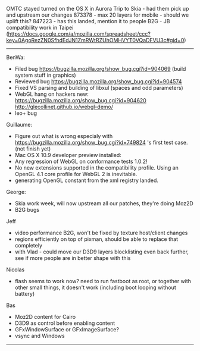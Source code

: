 OMTC stayed turned on the OS X in Aurora
Trip to Skia - had them pick up and upstream our changes
873378 - max 20 layers for mobile - should we uplift this? 
847223 - has this landed, mention it to people
B2G - JB compatibility work in Taipei (https://docs.google.com/a/mozilla.com/spreadsheet/ccc?key=0AgoRezZN0SfhdEdJN1ZmRWtRZUhOMHVYT0VQaDFVU3c#gid=0)
________________


BenWa:
* Filed bug https://bugzilla.mozilla.org/show_bug.cgi?id=904069 (build system stuff in graphics)
* Reviewed bug https://bugzilla.mozilla.org/show_bug.cgi?id=904574
* Fixed VS parsing and building of libxul (spaces and odd parameters)
* WebGL hang on hackers new: https://bugzilla.mozilla.org/show_bug.cgi?id=904620 http://glecollinet.github.io/webgl-demo/
* leo+ bug

Guillaume:
* Figure out what is wrong especialy with https://bugzilla.mozilla.org/show_bug.cgi?id=749824 's first test case. (not finish yet)
* Mac OS X 10.9 developer preview installed:
* Any regression of WebGL on conformance tests 1.0.2!
* No new extensions supported in the compatibility profile. Using an OpenGL 4.1 core profile for WebGL 2 is inevitable.
* generating OpenGL constant from the xml registry landed.

George:
* Skia work week, will now upstream all our patches, they're doing Moz2D 
* B2G bugs

Jeff
* video performance B2G, won't be fixed by texture host/client changes
* regions efficiently on top of pixman, should be able to replace that completely
* with Vlad - could move our D3D9 layers blocklisting even back further, see if more people are in better shape with this

Nicolas
* flash seems to work now? need to run fastboot as root, or together with other small things, it doesn't work (including boot looping without battery)

Bas
* Moz2D content for Cairo
* D3D9 as control before enabling content
* GFxWindowSurface or GFxImageSurface?
* vsync and Windows

________________


